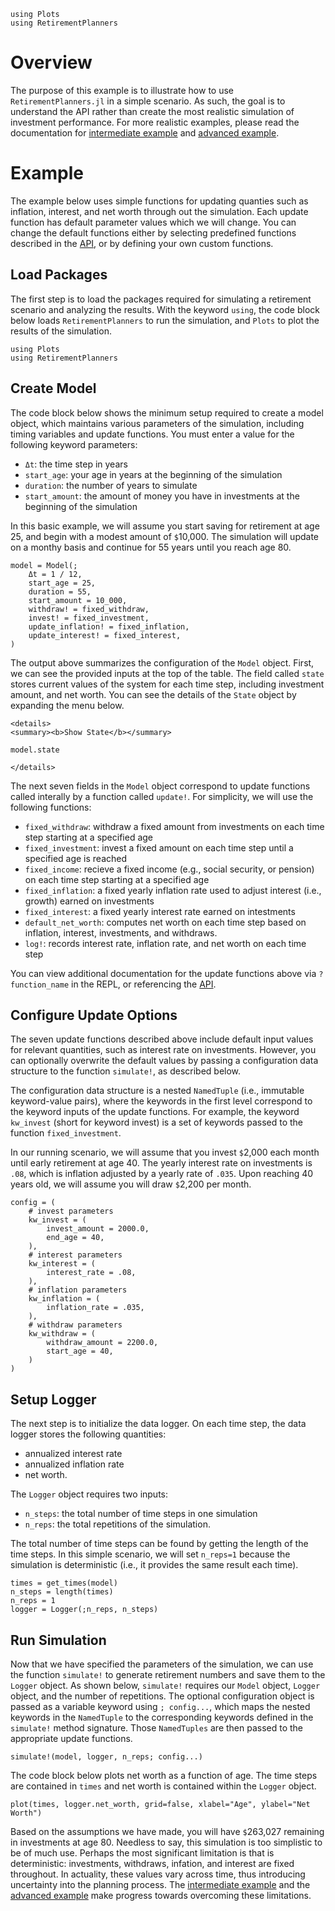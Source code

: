 ```@setup basic
using Plots
using RetirementPlanners
```
# Overview

The purpose of this example is to illustrate how to use `RetirementPlanners.jl` in a simple scenario. As such, the goal is to understand the API rather than create the most realistic simulation of investment performance. For more realistic examples, please read the documentation for [intermediate example](intermediate_example.md) and [advanced example](advanced_example.md). 

# Example 

 The example below uses simple functions for updating quanties such as inflation, interest, and net worth through out the simulation. Each update function has default parameter values which we will change. You can change the default functions either by selecting predefined functions described in the [API](./api.md/#Update-Methods), or by defining your own custom functions. 

## Load Packages

The first step is to load the packages required for simulating a retirement scenario and analyzing the results. With the keyword `using`, the code block below loads `RetirementPlanners` to run the simulation, and `Plots` to plot the results of the simulation. 

```@example basic 
using Plots
using RetirementPlanners
```

## Create Model

The code block below shows the minimum setup required to create a model object, which maintains various parameters of the simulation, including timing variables and update functions. You must enter a value for the following keyword parameters:

- `Δt`: the time step in years 
- `start_age`: your age in years at the beginning of the simulation
- `duration`: the number of years to simulate
- `start_amount`: the amount of money you have in investments at the beginning of the simulation

In this basic example, we will assume you start saving for retirement at age 25, and begin with a modest amount of `$`10,000. The simulation will update on a monthy basis and continue for 55 years until you reach age 80. 

```@example basic 
model = Model(;
    Δt = 1 / 12,
    start_age = 25,
    duration = 55,
    start_amount = 10_000,
    withdraw! = fixed_withdraw,
    invest! = fixed_investment,
    update_inflation! = fixed_inflation,
    update_interest! = fixed_interest,
)
```

The output above summarizes the configuration of the `Model` object. First, we can see the provided inputs at the top of the table. The field called `state` stores current values of the system for each time step, including investment amount, and net worth. You can see the details of the `State` object by expanding the menu below.

```@raw html
<details>
<summary><b>Show State</b></summary>
```
```@example basic
model.state
```
```@raw html
</details>
```

 The next seven fields in the `Model` object correspond to update functions called interally by a function called `update!`. For simplicity, we will use the following functions:

- `fixed_withdraw`: withdraw a fixed amount from investments on each time step starting at a specified age
- `fixed_investment`: invest a fixed amount on each time step until a specified age is reached
- `fixed_income`: recieve a fixed income (e.g., social security, or pension) on each time step starting at a specified age
- `fixed_inflation`: a fixed yearly inflation rate used to adjust interest (i.e., growth) earned on investments
- `fixed_interest`: a fixed yearly interest rate earned on intestments 
- `default_net_worth`: computes net worth on each time step based on inflation, interest, investments, and withdraws. 
- `log!`: records interest rate, inflation rate, and net worth on each time step

You can view additional documentation for the update functions above via `? function_name` in the REPL, or referencing the [API](./api.md/#Update-Methods).

## Configure Update Options

The seven update functions described above include default input values for relevant quantities, such as interest rate on investments. However, you can optionally overwrite the default values by passing a configuration data structure to the function `simulate!`, as described below. 

The configuration data structure is a nested `NamedTuple` (i.e., immutable keyword-value pairs), where the keywords in the first level correspond to the keyword inputs of the update functions. For example, the keyword `kw_invest` (short for keyword invest) is a set of keywords passed to the function `fixed_investment`.

In our running scenario, we will assume that you invest `$`2,000 each month until early retirement at age 40. The yearly interest rate on investments is `.08`, which is inflation adjusted by a yearly rate of `.035`. Upon reaching 40 years old, we will assume you will draw `$`2,200 per month.  

```@example basic 
config = (
    # invest parameters
    kw_invest = (
        invest_amount = 2000.0,
        end_age = 40,
    ),
    # interest parameters
    kw_interest = (
        interest_rate = .08,
    ),
    # inflation parameters
    kw_inflation = (
        inflation_rate = .035,
    ),
    # withdraw parameters 
    kw_withdraw = (
        withdraw_amount = 2200.0,
        start_age = 40,
    )
)
```
## Setup Logger

The next step is to initialize the data logger. On each time step, the data logger stores the following quantities: 

- annualized interest rate
- annualized inflation rate
- net worth. 

The `Logger` object requires two inputs: 

- `n_steps`: the total number of time steps in one simulation
- `n_reps`: the total repetitions of the simulation. 

The total number of time steps can be found by getting the length of the time steps. In this simple scenario, we will set `n_reps=1` because the simulation is deterministic (i.e., it provides the same result each time). 

```@example basic 
times = get_times(model)
n_steps = length(times)
n_reps = 1
logger = Logger(;n_reps, n_steps)
```

## Run Simulation

Now that we have specified the parameters of the simulation, we can use the function `simulate!` to generate retirement numbers and save them to the `Logger` object. As shown below, `simulate!` requires our `Model` object, `Logger` object, and the number of repetitions. The optional configuration object is passed as a variable keyword using `; config...`, which maps the nested keywords in the `NamedTuple` to the corresponding keywords defined in the `simulate!` method signature. Those `NamedTuples` are then passed to the appropriate update functions. 

```@example basic
simulate!(model, logger, n_reps; config...)
```

The code block below plots net worth as a function of age. The time steps are contained in `times` and net worth is contained within the `Logger` object. 

```@example basic 
plot(times, logger.net_worth, grid=false, xlabel="Age", ylabel="Net Worth")
```

Based on the assumptions we have made, you will have `$`263,027 remaining in investments at age 80. Needless to say, this simulation is too simplistic to be of much use. Perhaps the most significant limitation is that is deterministic: investments, withdraws, infation, and interest are fixed throughout. In actuality, these values vary across time, thus introducing uncertainty into the planning process. The [intermediate example](intermediate_example.md) and the [advanced example](advanced_example.md) make progress towards overcoming these limitations.
